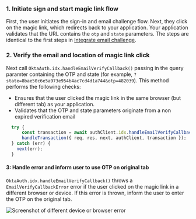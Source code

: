 ### 1. Initiate sign and start magic link flow

First, the user initiates the sign-in and email challenge flow. Next, they click on the magic link, which redirects back to your application. Your application validates that the URL contains the `otp` and `state` parameters. The steps are identical to the first steps in [Integrate email challenge](#integrate-email-challenge).


### 2. Verify the email and location of magic link click

Next call `OktaAuth.idx.handleEmailVerifyCallback()` passing in the query paramter containing the OTP and state (for example, `?state=8bae50c6e5a973e954b4ac7cd4d1a744&otp=482039`). This method performs the following checks:

* Ensures that the user clicked the magic link in the same browser (but different tab) as your application.
* Validates that the OTP and state parameters originate from a non expired verification email


```javascript
  try {
      const transaction = await authClient.idx.handleEmailVerifyCallback(search);
      handleTransaction({ req, res, next, authClient, transaction });
  } catch (err) {
    next(err);
  }

```

#### 3: Handle error and inform user to use OTP on original tab

`OktaAuth.idx.handleEmailVerifyCallback()` throws a `EmailVerifyCallbackError` error if the user clicked on the magic link in a different browser or device. If this error is thrown, inform the user to enter the OTP on the original tab.

<div class="common-image-format">

![Screenshot of different device or browser error](/img/authenticators/authenticators-email-magic-link-error.png)

</div>
